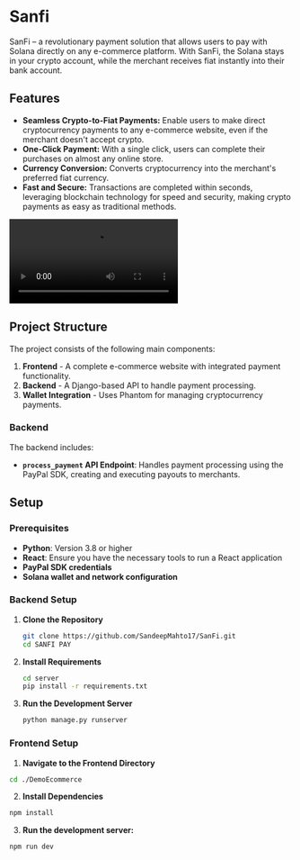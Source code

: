 # Sanfi

SanFi – a revolutionary payment solution that allows users to pay with Solana directly on any e-commerce platform. With SanFi, the Solana stays in your crypto account, while the merchant receives fiat instantly into their bank account.

## Features

- **Seamless Crypto-to-Fiat Payments:** Enable users to make direct cryptocurrency payments to any e-commerce website, even if the merchant doesn't accept crypto.
- **One-Click Payment:** With a single click, users can complete their purchases on almost any online store.
- **Currency Conversion:** Converts cryptocurrency into the merchant's preferred fiat currency.
- **Fast and Secure:** Transactions are completed within seconds, leveraging blockchain technology for speed and security, making crypto payments as easy as traditional methods.

![Watch Demo Video](https://github.com/SandeepMahto17/SanFi/raw/main/DemoEcommerce/src/Images/logos/Sanfi%20github%20demo.mp4)

## Project Structure

The project consists of the following main components:

1. **Frontend** - A complete e-commerce website with integrated payment functionality.
2. **Backend** - A Django-based API to handle payment processing.
3. **Wallet Integration** - Uses Phantom for managing cryptocurrency payments.

### Backend

The backend includes:

- **`process_payment` API Endpoint**: Handles payment processing using the PayPal SDK, creating and executing payouts to merchants.

## Setup

### Prerequisites

- **Python**: Version 3.8 or higher
- **React**: Ensure you have the necessary tools to run a React application
- **PayPal SDK credentials**
- **Solana wallet and network configuration**

### Backend Setup

1. **Clone the Repository**

   ```bash
   git clone https://github.com/SandeepMahto17/SanFi.git
   cd SANFI PAY
   ```
2. **Install Requirements**
   
   ```bash
   cd server
   pip install -r requirements.txt
   ```
3. **Run the Development Server**
   ```bash
   python manage.py runserver
   ```
   
### Frontend Setup

   1. **Navigate to the Frontend Directory**
   
   ```bash 
   cd ./DemoEcommerce
   ````
   2. **Install Dependencies**
      
   ```bash 
   npm install
   ````
   3. **Run the development server:**
   
   ```bash 
   npm run dev 
   ````
   
